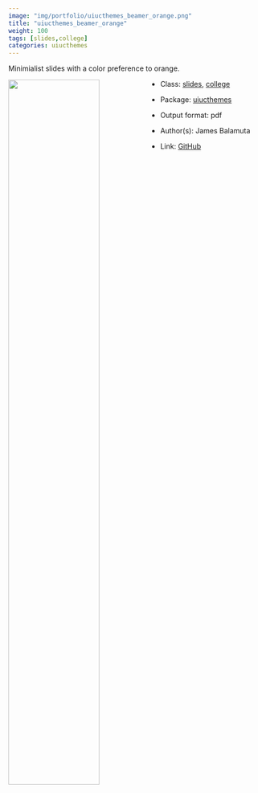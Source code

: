 ```yaml
---
image: "img/portfolio/uiucthemes_beamer_orange.png"
title: "uiucthemes_beamer_orange"
weight: 100
tags: [slides,college]
categories: uiucthemes
---
```


Minimialist slides with a color preference to orange.

<!--more-->

<p><a href="../../img/portfolio/uiucthemes_beamer_orange.png"><img class = "jf-image-shadow" src="../../img/portfolio/uiucthemes_beamer_orange.png" style="display: block; margin: auto;" width="60%"  align="left"></a></p>

- Class: [slides](../../tags/slides), [college](../../tags/college)
- Package: [uiucthemes](uiucthemes)
- Output format: pdf

- Author(s): James Balamuta
- Link: [GitHub](https://github.com/illinois-r/uiucthemes)



